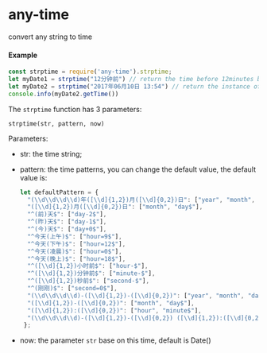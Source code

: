 # any-time
convert any string to time

#### Example

```javascript
const strptime = require('any-time').strptime;
let myDate1 = strptime("12分钟前") // return the time before 12minutes before
let myDate2 = strptime("2017年06月10日 13:54") // return the instance of Date which value is "2017-06-10日 13:54"
console.info(myDate2.getTime())
```

The `strptime` function has 3 parameters:
```
strptime(str, pattern, now)
```
Parameters:

* str: the time string;
* pattern: the time patterns, you can change the default value, the default value is:
  ```js
  let defaultPattern = {
    "(\\d\\d\\d\\d)年([\\d]{1,2})月([\\d]{0,2})日": ["year", "month", "day$"],
    "([\\d]{1,2})月([\\d]{0,2})日": ["month", "day$"],
    "^(前)天$": ["day-2$"],
    "^(昨)天$": ["day-1$"],
    "^(今)天$": ["day+0$"],
    "^今天(上午)$": ["hour=9$"],
    "^今天(下午)$": ["hour=12$"],
    "^今天(凌晨)$": ["hour=0$"],
    "^今天(晚上)$": ["hour=18$"],
    "^([\\d]{1,2})小时前$": ["hour-$"],
    "^([\\d]{1,2})分钟前$": ["minute-$"],
    "^([\\d]{1,2})秒前$": ["second-$"],
    "^(刚刚)$": ["second=0$"],
    "(\\d\\d\\d\\d)-([\\d]{1,2})-([\\d]{0,2})": ["year", "month", "day$"],
    "([\\d]{1,2})-([\\d]{0,2})": ["month", "day$"],
    "([\\d]{1,2}):([\\d]{0,2})": ["hour", "minute$"],
    "(\\d\\d\\d\\d)-([\\d]{1,2})-([\\d]{0,2}) ([\\d]{1,2}):([\\d]{0,2})": ["year", "month", "day$", "hour", "minute"]
   };
   ```

* now: the parameter `str` base on this time, default is Date()
